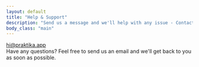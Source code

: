 ```yaml
---
layout: default
title: "Help & Support"
description: "Send us a message and we'll help with any issue - Contact Praktika support team"
body_class: "main"
---
```


<div class="main">
  <div class="content">
    <div class="first-screen-wrapper">
      <a href="mailto:hi@praktika.app?subject=Support%20request" class="mailto w-inline-block">
        <div class="contacts-wrapper">hi@praktika.app</div>
      </a>
      <div class="feedback-form-text">
        Have any questions? Feel free to send us an email and we'll get back to you as soon as possible.
      </div>
    </div>
  </div>
</div>
